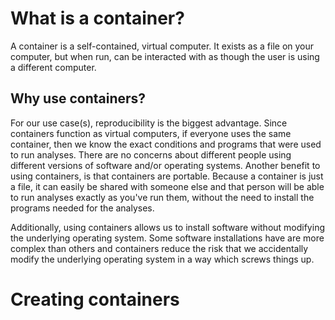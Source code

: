 # What is a container?

A container is a self-contained, virtual computer. It exists as a file on your computer, but when run, can be interacted with as though the user is using a different computer.

## Why use containers?

For our use case(s), reproducibility is the biggest advantage. Since containers function as virtual computers, if everyone uses the same container, then we know the exact conditions and programs that were used to run analyses. There are no concerns about different people using different versions of software and/or operating systems. Another benefit to using containers, is that containers are portable. Because a container is just a file, it can easily be shared with someone else and that person will be able to run analyses exactly as you've run them, without the need to install the programs needed for the analyses.

Additionally, using containers allows us to install software without modifying the underlying operating system. Some software installations have are more complex than others and containers reduce the risk that we accidentally modify the underlying operating system in a way which screws things up.

# Creating containers

